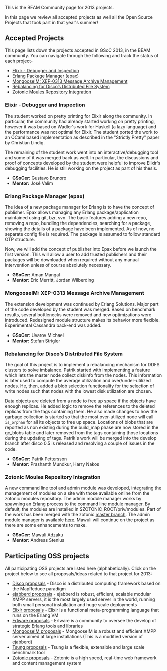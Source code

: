 This is the BEAM Community page for 2013 projects.

In this page we review all accepted projects as well all the Open Source Projects that took part in that year's summer!

## Accepted Projects

This page lists down the projects accepted in GSoC 2013, in the BEAM community. You can navigate through the following and track the status of each project-

* [Elixir - Debugger and Inspection](#elixir---debugger-and-inspection)
* [Erlang Package Manager (epax)](#erlang-package-manager-epax)
* [MongooseIM: XEP-0313 Message Archive Management](#mongooseim-xep-0313-message-archive-management)
* [Rebalancing for Disco’s Distributed File System](#rebalancing-for-discos-distributed-file-system)
* [Zotonic Moules Repository Integration](#zotonic-moules-repository-integration)

### Elixir - Debugger and Inspection

The student worked on pretty printing for Elixir along the community. In particular, the community had already started working on pretty printing, however it was based on Wadler's work for Haskell (a lazy language) and the performance was not optimal for Elixir. The student ported the work to an OCaml based implementation as described in the "Strictly Pretty" paper by Christian Lindig.

The remaining of the student work went into an interactive/debugging tool and some of it was merged back as well. In particular, the discussions and proof of concepts developed by the student were helpful to improve Elixir's debugging facilities. He is still working on the project as part of his thesis.

* **GSoCer:** Gustavo Brunoro
* **Mentor:** José Valim

### Erlang Package Manager (epax)

The idea of a new package manager for Erlang is to have the concept of publisher. Epax allows managing any Erlang package/application maintained using git, bzr, svn. The basic features adding a new repo, removing a repo, bundling the dependencies, searching for a package, showing the details of a package have been implemented. As of now, no separate config file is required. The package is assumed to follow standard OTP structure.

Now, we will add the concept of publisher into Epax before we launch the first version. This will allow a user to add trusted publishers and their packages will be downloaded when required without any manual intervention unless of course absolutely necessary.

* **GSoCer:** Aman Mangal
* **Mentor:** Eric Merritt, Jordan Wilberding

### MongooseIM: XEP-0313 Message Archive Management

The extension development was continued by Erlang Solutions. Major part of the code developed by the student was merged. Based on benchmark results, several bottlenecks were removed and new optimizations were introduced. Redesigned module structure makes its behavior more flexible. Experimental Cassandra back-end was added.

* **GSoCer:** Uvarov Michael
* **Mentor:** Stefan Strigler

### Rebalancing for Disco’s Distributed File System

The goal of this project is to implement a rebalancing mechanism for DDFS clusters to solve imbalance. Patrik started with implementing a feature which lets the master node collect diskinfo from the nodes. This information is later used to compute the average utilization and over/under-utilized nodes. He, then, added a blob selection functionality for the selection of write nodes such that nodes with the lowest disk utilization are chosen.

Data objects are deleted from a node to free up space if the objects have enough replicas. He added logic to remove the references to the deleted replicas from the tags containing them. He also made changes to how the garbage collection is started so that the most over-utilized node will call `is_orphan` for all its objects to free up space. Locations of blobs that are reported as non existing during the build_map phase are now stored in the gc_blobs table and later removed from the tags containing those locations during the updating of tags. Patrik's work will be merged into the develop branch after disco 0.5 is released and resolving a couple of issues in the code.

* **GSoCer:** Patrik Pettersson
* **Mentor:** Prashanth Mundkur, Harry Nakos

### Zotonic Moules Repository Integration

A new command line tool and admin module was developed, integrating the management of modules on a site with those available online from the zotonic modules repository. The admin module manager works by spawning an Erlang process to the command line module manager. By default, the modules are installed in $ZOTONIC_ROOT/priv/modules. Part of the work has been merged with the zotonic [master branch](https://github.com/zotonic/zotonic/commit/5675a76e47a4480aa87045354e0ffcd95244cab6). The admin module manager is available [here](https://github.com/mawuli-ypa/mod_zmm). Mawuli will continue on the project as there are some enhancements to make.

* **GSoCer:** Mawuli Adzaku
* **Mentor:** Andreas Stenius

## Participating OSS projects

All participating OSS projects are listed here (alphabetically). Click on the project below to see all proposals/ideas related to that project for 2013:

* [Disco proposals](/2013/Project:-Disco.md) - Disco is a distributed computing framework based on the MapReduce paradigm
* [ejabberd proposals](/2013/Project:-ejabberd.md) - ejabberd is robust, efficient, scalable modular XMPP servers, it is the most largely used server in the world, running both small personal installation and huge scale deployments
* [Elixir proposals](/2013/Project:-Elixir.md) - Elixir is a functional meta-programming language that runs on the Erlang VM
* [Erlware proposals](/2013/Project:-Erlware.md) - Erlware is a community to oversee the develop of strategic Erlang tools and libraries
* [MongooseIM proposals](/2013/Project:-MongooseIM.md) - MongooseIM is a robust and efficient XMPP server aimed at large installations (This is a modified version of ejabberd)
* [Tsung proposals](/2013/Project:-Tsung.md) - Tsung is a flexible, extensible and large scale benchmark tool
* [Zotonic proposals](/2013/Project:-Zotonic.md) - Zotonic is a high speed, real-time web framework and content management system

